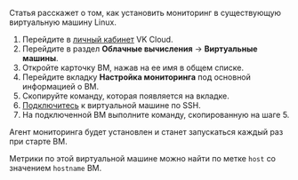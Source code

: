 Статья расскажет о том, как установить мониторинг в существующую виртуальную машину Linux.

1. Перейдите в [личный кабинет](https://mcs.mail.ru/app) VK Cloud.
1. Перейдите в раздел **Облачные вычисления** → **Виртуальные машины**.
1. Откройте карточку ВМ, нажав на ее имя в общем списке.
1. Перейдите вкладку **Настройка мониторинга** под основной информацией о ВМ.
1. Скопируйте команду, которая появляется на вкладке.
1. [Подключитесь](/ru/base/iaas/vm-start/vm-connect) к виртуальной машине по SSH.
1. На подключенной ВМ выполните команду, скопированную на шаге 5.

Агент мониторинга будет установлен и станет запускаться каждый раз при старте ВМ.

<info>

Метрики по этой виртуальной машине можно найти по метке `host` со значением `hostname` ВМ.

</info>
